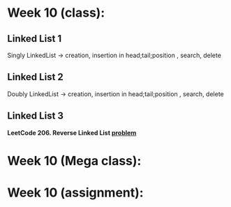 # Week 10 (class):

## Linked List 1

Singly LinkedList -> creation, insertion in head;tail;position , search, delete

## Linked List 2

Doubly LinkedList -> creation, insertion in head;tail;position , search, delete

## Linked List 3

**LeetCode 206. Reverse Linked List [problem](https://leetcode.com/problems/reverse-linked-list/)**

# Week 10 (Mega class):

# Week 10 (assignment):
